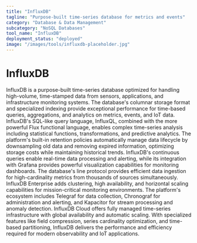 ```yaml
---
title: "InfluxDB"
tagline: "Purpose-built time-series database for metrics and events"
category: "Database & Data Management"
subcategory: "NoSQL Databases"
tool_name: "InfluxDB"
deployment_status: "deployed"
image: "/images/tools/influxdb-placeholder.jpg"
---
```


# InfluxDB

InfluxDB is a purpose-built time-series database optimized for handling high-volume, time-stamped data from sensors, applications, and infrastructure monitoring systems. The database's columnar storage format and specialized indexing provide exceptional performance for time-based queries, aggregations, and analytics on metrics, events, and IoT data. InfluxDB's SQL-like query language, InfluxQL, combined with the more powerful Flux functional language, enables complex time-series analysis including statistical functions, transformations, and predictive analytics. The platform's built-in retention policies automatically manage data lifecycle by downsampling old data and removing expired information, optimizing storage costs while maintaining historical trends. InfluxDB's continuous queries enable real-time data processing and alerting, while its integration with Grafana provides powerful visualization capabilities for monitoring dashboards. The database's line protocol provides efficient data ingestion for high-cardinality metrics from thousands of sources simultaneously. InfluxDB Enterprise adds clustering, high availability, and horizontal scaling capabilities for mission-critical monitoring environments. The platform's ecosystem includes Telegraf for data collection, Chronograf for administration and alerting, and Kapacitor for stream processing and anomaly detection. InfluxDB Cloud offers fully managed time-series infrastructure with global availability and automatic scaling. With specialized features like field compression, series cardinality optimization, and time-based partitioning, InfluxDB delivers the performance and efficiency required for modern observability and IoT applications.
